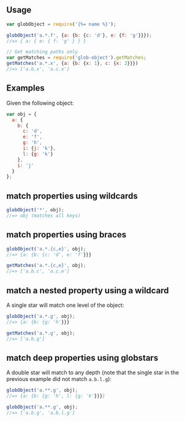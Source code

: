 ## Usage

```js
var globObject = require('{%= name %}');

globObject('a.*.f', {a: {b: {c: 'd'}, e: {f: 'g'}}});
//=> { a: { e: { f: 'g' } } }

// Get matching paths only
var getMatches = require('glob-object').getMatches;
getMatches('a.*.x', {a: {b: {x: 1}, c: {x: 2}}})
//=> ['a.b.x', 'a.c.x']
```

## Examples

Given the following object:

```js
var obj = {
  a: {
    b: {
      c: 'd',
      e: 'f',
      g: 'h',
      i: {j: 'k'},
      l: {g: 'k'}
    },
    i: 'j'
  }
};
```

## match properties using wildcards

```js
globObject('*', obj);
//=> obj (matches all keys)
```

## match properties using braces

```js
globObject('a.*.{c,e}', obj);
//=> {a: {b: {c: 'd', e: 'f'}}}

getMatches('a.*.{c,e}', obj);
//=> ['a.b.c', 'a.c.e']
```

## match a nested property using a wildcard

A single star will match one level of the object:

```js
globObject('a.*.g', obj);
//=> {a: {b: {g: 'h'}}}

getMatches('a.*.g', obj);
//=> ['a.b.g']
```

## match deep properties using globstars

A double star will match to any depth (note that the single star in the previous example did not match `a.b.l.g`):

```js
globObject('a.**.g', obj);
//=> {a: {b: {g: 'h', l: {g: 'k'}}}}

globObject('a.**.g', obj);
//=> ['a.b.g', 'a.b.l.g']
```
